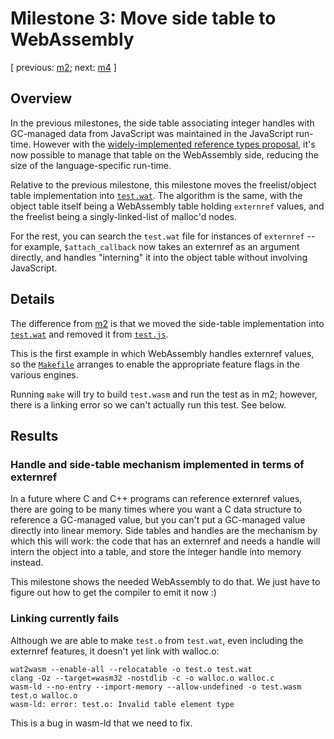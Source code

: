 # Milestone 3: Move side table to WebAssembly

[ previous: [m2](../m2/); next: [m4](../m4/) ]

## Overview

In the previous milestones, the side table associating integer handles
with GC-managed data from JavaScript was maintained in the JavaScript
run-time.  However with the [widely-implemented reference types
proposal](https://github.com/WebAssembly/reference-types), it's now
possible to manage that table on the WebAssembly side, reducing the size
of the language-specific run-time.

Relative to the previous milestone, this milestone moves the
freelist/object table implementation into [`test.wat`](./test.wat).  The
algorithm is the same, with the object table itself being a WebAssembly
table holding `externref` values, and the freelist being a
singly-linked-list of malloc'd nodes.

For the rest, you can search the `test.wat` file for instances of
`externref` -- for example, `$attach_callback` now takes an externref as
an argument directly, and handles "interning" it into the object table
without involving JavaScript.

## Details

The difference from [m2](../m2) is that we moved the side-table
implementation into [`test.wat`](./test.wat) and removed it from
[`test.js`](./test.js).

This is the first example in which WebAssembly handles externref values,
so the [`Makefile`](./Makefile) arranges to enable the appropriate
feature flags in the various engines.

Running `make` will try to build `test.wasm` and run the test as in m2;
however, there is a linking error so we can't actually run this test.
See below.

## Results

### Handle and side-table mechanism implemented in terms of externref

In a future where C and C++ programs can reference externref values,
there are going to be many times where you want a C data structure to
reference a GC-managed value, but you can't put a GC-managed value
directly into linear memory.  Side tables and handles are the mechanism
by which this will work: the code that has an externref and needs a
handle will intern the object into a table, and store the integer handle
into memory instead.

This milestone shows the needed WebAssembly to do that.  We just have to
figure out how to get the compiler to emit it now :)

### Linking currently fails

Although we are able to make `test.o` from `test.wat`, even including
the externref features, it doesn't yet link with walloc.o:

```
wat2wasm --enable-all --relocatable -o test.o test.wat
clang -Oz --target=wasm32 -nostdlib -c -o walloc.o walloc.c
wasm-ld --no-entry --import-memory --allow-undefined -o test.wasm test.o walloc.o
wasm-ld: error: test.o: Invalid table element type
```

This is a bug in wasm-ld that we need to fix.
